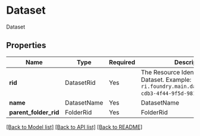 # Dataset

Dataset

## Properties
| Name | Type | Required | Description |
| ------------ | ------------- | ------------- | ------------- |
**rid** | DatasetRid | Yes | The Resource Identifier (RID) of a Dataset. Example: `ri.foundry.main.dataset.c26f11c8-cdb3-4f44-9f5d-9816ea1c82da`.  |
**name** | DatasetName | Yes | DatasetName |
**parent_folder_rid** | FolderRid | Yes | FolderRid |


[[Back to Model list]](../../README.md#documentation-for-models) [[Back to API list]](../../README.md#documentation-for-api-endpoints) [[Back to README]](../../README.md)
